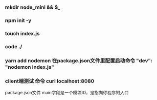 ### mkdir node_mini && $_

### npm init -y

### touch index.js

### code ./

### yarn add nodemon 在package.json文件里配置启动命令 "dev": "nodemon index.js"
### client端测试 命令 curl localhost:8080

package.json文件
main字段是一个模块ID，是指向你程序的入口
